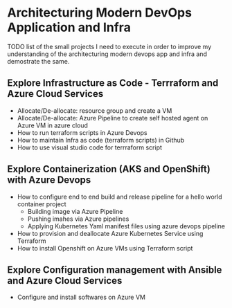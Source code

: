 # Architecturing Modern DevOps Application and Infra 
TODO list of the small projects I need to execute in order to improve my understanding of the architecturing modern devops app and infra and demostrate the same.

## Explore Infrastructure as Code - Terrraform and Azure Cloud Services 
* Allocate/De-allocate: resource group and create a VM 
* Allocate/De-allocate: Azure Pipeline to create self hosted agent on Azure VM in azure cloud 
* How to run terraform scripts in Azure Devops 
* How to maintain Infra as code (terraform scripts) in Github
* How to use visual studio code for terrraform script 

## Explore Containerization (AKS and OpenShift) with Azure Devops 
* How to configure end to end build and release pipeline for a hello world container project
  * Building image via Azure Pipeline
  * Pushing imahes via Azure pipelines
  * Applying Kubernetes Yaml manifest files using azure devops pipeline
* How to provision and deallocate Azure Kubernetes Service using Terraform 
* How to install Openshift on Azure VMs using Terraform script

## Explore Configuration management with Ansible and Azure Cloud Services 
* Configure and install softwares on Azure VM





